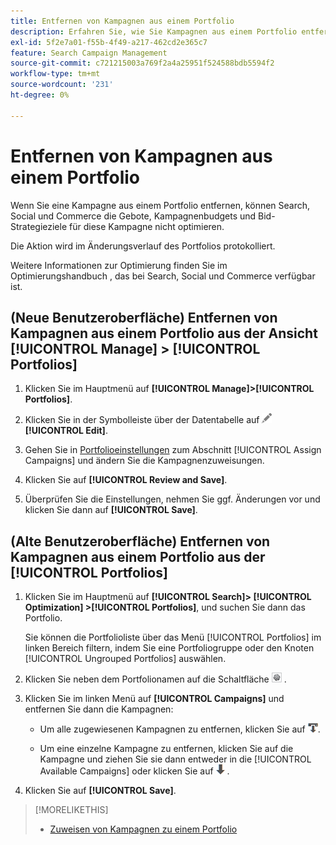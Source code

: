 ```yaml
---
title: Entfernen von Kampagnen aus einem Portfolio
description: Erfahren Sie, wie Sie Kampagnen aus einem Portfolio entfernen.
exl-id: 5f2e7a01-f55b-4f49-a217-462cd2e365c7
feature: Search Campaign Management
source-git-commit: c721215003a769f2a4a25951f524588bdb5594f2
workflow-type: tm+mt
source-wordcount: '231'
ht-degree: 0%

---
```


# Entfernen von Kampagnen aus einem Portfolio

Wenn Sie eine Kampagne aus einem Portfolio entfernen, können Search, Social und Commerce die Gebote, Kampagnenbudgets und Bid-Strategieziele für diese Kampagne nicht optimieren.

Die Aktion wird im Änderungsverlauf des Portfolios protokolliert.

Weitere Informationen zur Optimierung finden Sie im Optimierungshandbuch , das bei Search, Social und Commerce verfügbar ist.

## (Neue Benutzeroberfläche) Entfernen von Kampagnen aus einem Portfolio aus der Ansicht [!UICONTROL Manage] > [!UICONTROL Portfolios]

1. Klicken Sie im Hauptmenü auf **[!UICONTROL Manage]>[!UICONTROL Portfolios]**.

1. Klicken Sie in der Symbolleiste über der Datentabelle auf ![Bearbeiten](/help/search-social-commerce/assets/edit.png "Bearbeiten") **[!UICONTROL Edit]**.

1. Gehen Sie in [Portfolioeinstellungen](/help/search-social-commerce/beta-ui/manage/portfolios/portfolio-settings.md) zum Abschnitt [!UICONTROL Assign Campaigns] und ändern Sie die Kampagnenzuweisungen.

1. Klicken Sie auf **[!UICONTROL Review and Save]**.

1. Überprüfen Sie die Einstellungen, nehmen Sie ggf. Änderungen vor und klicken Sie dann auf **[!UICONTROL Save]**.

## (Alte Benutzeroberfläche) Entfernen von Kampagnen aus einem Portfolio aus der [!UICONTROL Portfolios]

1. Klicken Sie im Hauptmenü auf **[!UICONTROL Search]> [!UICONTROL Optimization] >[!UICONTROL Portfolios]**, und suchen Sie dann das Portfolio.

   Sie können die Portfolioliste über das Menü [!UICONTROL Portfolios] im linken Bereich filtern, indem Sie eine Portfoliogruppe oder den Knoten [!UICONTROL Ungrouped Portfolios] auswählen.

1. Klicken Sie neben dem Portfolionamen auf die Schaltfläche ![Einstellungen anzeigen/bearbeiten](/help/search-social-commerce/assets/settings.png "Einstellungen anzeigen/bearbeiten") .

1. Klicken Sie im linken Menü auf **[!UICONTROL Campaigns]** und entfernen Sie dann die Kampagnen:

   * Um alle zugewiesenen Kampagnen zu entfernen, klicken Sie auf ![Alle Kampagnen aus Portfolio entfernen](/help/search-social-commerce/assets/arrow-remove-all.png "Alle Kampagnen aus Portfolio entfernen").

   * Um eine einzelne Kampagne zu entfernen, klicken Sie auf die Kampagne und ziehen Sie sie dann entweder in die [!UICONTROL Available Campaigns] oder klicken Sie auf ![Kampagne aus Portfolio entfernen](/help/search-social-commerce/assets/arrow-remove.png "Kampagne aus Portfolio entfernen") .

1. Klicken Sie auf **[!UICONTROL Save]**.

>[!MORELIKETHIS]
>
>* [Zuweisen von Kampagnen zu einem Portfolio](/help/search-social-commerce/campaign-management/campaign-assign-to-portfolio.md)
